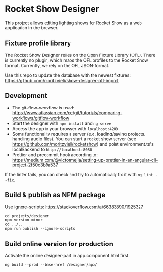 # Rocket Show Designer

This project allows editing lighting shows for Rocket Show as a web application in the browser.

## Fixture profile library

The Rocket Show Designer relies on the Open Fixture Library (OFL). There is currently no plugin, which maps the OFL profiles to the Rocket Show format. Currently, we rely on the OFL JSON-format.

Use this repo to update the database with the newest fixtures:
https://github.com/moritzvieli/show-designer-ofl-import

## Development

- The git-flow-workflow is used: https://www.atlassian.com/de/git/tutorials/comparing-workflows/gitflow-workflow
- Start the designer with `npm install` and `ng serve`
- Access the app in your browser with `localhost:4200`
- Some functionality requires a server (e.g. loading/saving projects, handling audio files). You can start a rocket show server (see https://github.com/moritzvieli/rocketshow) and point environment.ts's localBackend to `http://localhost:8080`
- Prettier and precommit hook according to: https://medium.com/@victormejia/setting-up-prettier-in-an-angular-cli-project-2f50c3b9a537

If the linter fails, you can check and try to automatically fix it with `ng lint --fix`.

## Build & publish as NPM package

Use ignore-scripts: https://stackoverflow.com/a/66383890/1925327

```
cd projects/designer
npm version minor
cd ../..
npm run publish --ignore-scripts
```

## Build online version for production

Activate the online designer-part in app.component.html first.

```
ng build --prod --base-href /designer/app/
```
